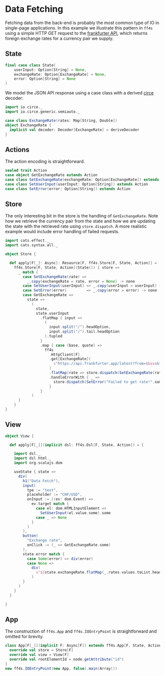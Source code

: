 # Data Fetching

Fetching data from the back-end is probably the most common type of IO in single-page applications.
In this example we illustrate this pattern in `ff4s` using a simple HTTP GET
request to the [frankfurter API](https://frankfurter.app), which returns foreign exchange rates for a currency pair we supply.

## State

```scala mdoc:js:shared
final case class State(
    userInput: Option[String] = None,
    exchangeRate: Option[ExchangeRate] = None,
    error: Option[String] = None
)
```

We model the JSON API response using a case class with a derived [circe](https://circe.github.io/circe/) decoder:

```scala mdoc:js:shared
import io.circe._
import io.circe.generic.semiauto._

case class ExchangeRate(rates: Map[String, Double])
object ExchangeRate {
  implicit val decoder: Decoder[ExchangeRate] = deriveDecoder
}
```

## Actions

The action encoding is straightforward.

```scala mdoc:js:shared
sealed trait Action
case object GetExchangeRate extends Action
case class SetExchangeRate(exchangeRate: Option[ExchangeRate]) extends Action
case class SetUserInput(userInput: Option[String]) extends Action
case class SetError(error: Option[String]) extends Action
```

## Store

The only interesting bit in the store is the handling of `GetExchangeRate`. Note how we retrieve the currency pair from the state and how we are updating the state with the retrieved rate using `store.dispatch`. A more realistic example would include error handling of failed requests.

```scala mdoc:js:shared
import cats.effect._
import cats.syntax.all._

object Store {

  def apply[F[_]: Async]: Resource[F, ff4s.Store[F, State, Action]] =
    ff4s.Store[F, State, Action](State()) { store =>
      _ match {
        case SetExchangeRate(rate) =>
          _.copy(exchangeRate = rate, error = None) -> none
        case SetUserInput(userInput) => _.copy(userInput = userInput) -> none
        case SetError(error)         => _.copy(error = error) -> none
        case GetExchangeRate =>
          state =>
            (
              state,
              state.userInput
                .flatMap { input =>
                  (
                    input.split("/").headOption,
                    input.split("/").tail.headOption
                  ).tupled
                }
                .map { case (base, quote) =>
                  ff4s
                    .HttpClient[F]
                    .get[ExchangeRate](
                      s"https://api.frankfurter.app/latest?from=$base&to=$quote"
                    )
                    .flatMap(rate => store.dispatch(SetExchangeRate(rate.some)))
                    .handleErrorWith { _ =>
                      store.dispatch(SetError("Failed to get rate!".some))
                    }
                }
            )
      }
    }
}
```

## View

```scala mdoc:js:shared
object View {

  def apply[F[_]](implicit dsl: ff4s.Dsl[F, State, Action]) = {

    import dsl._
    import dsl.html._
    import org.scalajs.dom

    useState { state =>
      div(
        h1("Data Fetch"),
        input(
          tpe := "text",
          placeholder := "CHF/USD",
          onInput := ((ev: dom.Event) =>
            ev.target match {
              case el: dom.HTMLInputElement =>
                SetUserInput(el.value.some).some
              case _ => None
            }
          )
        ),
        button(
          "Exchange rate",
          onClick := (_ => GetExchangeRate.some)
        ),
        state.error match {
          case Some(error) => div(error)
          case None =>
            div(
              s"${state.exchangeRate.flatMap(_.rates.values.toList.headOption).getOrElse("")}"
            )
        }
      )
    }
  }

}
```

## App

The construction of `ff4s.App` and `ff4s.IOEntryPoint` is straightforward and omitted for brevity.

```scala mdoc:js:invisible
class App[F[_]](implicit F: Async[F]) extends ff4s.App[F, State, Action] {
  override val store = Store[F]
  override val view = View[F]
  override val rootElementId = node.getAttribute("id")
}
new ff4s.IOEntryPoint(new App, false).main(Array())
```
